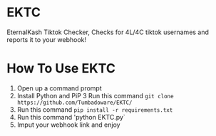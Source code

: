 # EKTC
EternalKash Tiktok Checker, Checks for 4L/4C tiktok usernames and reports it to your webhook!

# How To Use EKTC
1. Open up a command prompt
2. Install Python and PiP
3  Run this command `git clone https://github.com/Tumbadoware/EKTC/`
4. Run this command `pip install -r requirements.txt`
5. Run this command 'python EKTC.py`
6. Imput your webhook link and enjoy
